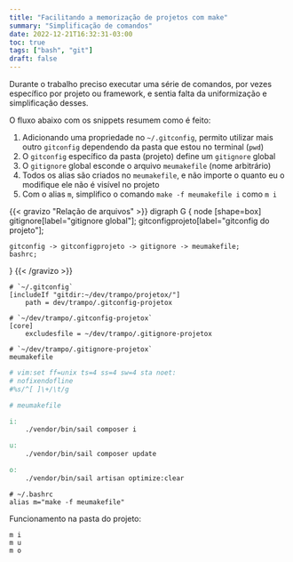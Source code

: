 ```yaml
---
title: "Facilitando a memorização de projetos com make"
summary: "Simpĺificação de comandos"
date: 2022-12-21T16:32:31-03:00
toc: true
tags: ["bash", "git"]
draft: false
---
```


Durante o trabalho preciso executar uma série de comandos, por vezes específico por projeto ou framework, e sentia falta da uniformização e simplificação desses.

O fluxo abaixo com os snippets resumem como é feito:

1. Adicionando uma propriedade no `~/.gitconfig`, permito utilizar mais outro `gitconfig` dependendo da pasta que estou no terminal (`pwd`)
2. O `gitconfig` específico da pasta (projeto) define um `gitignore` global
3. O `gitignore` global esconde o arquivo `meumakefile` (nome arbitrário)
4. Todos os alias são criados no `meumakefile`, e não importe o quanto eu o modifique ele não é visível no projeto
5. Com o alias `m`, simplifico o comando `make -f meumakefile i` como `m i`

{{< gravizo "Relação de arquivos" >}}
  digraph G {
    node [shape=box]
    gitignore[label="gitignore global"];
    gitconfigprojeto[label="gitconfig do projeto"];

    gitconfig -> gitconfigprojeto -> gitignore -> meumakefile;
    bashrc;
  }
{{< /gravizo >}}

```gitconfig
# `~/.gitconfig`
[includeIf "gitdir:~/dev/trampo/projetox/"]
    path = dev/trampo/.gitconfig-projetox
```

```gitconfig
# `~/dev/trampo/.gitconfig-projetox`
[core]
    excludesfile = ~/dev/trampo/.gitignore-projetox
```

```gitignore
# `~/dev/trampo/.gitignore-projetox`
meumakefile
```

```Makefile
# vim:set ff=unix ts=4 ss=4 sw=4 sta noet:
# nofixendofline
#%s/^[ ]\+/\t/g

# meumakefile

i:
	./vendor/bin/sail composer i

u:
	./vendor/bin/sail composer update

o:
	./vendor/bin/sail artisan optimize:clear
```

```shell
# ~/.bashrc
alias m="make -f meumakefile"
```

Funcionamento na pasta do projeto:
```shell
m i
m u
m o
```
